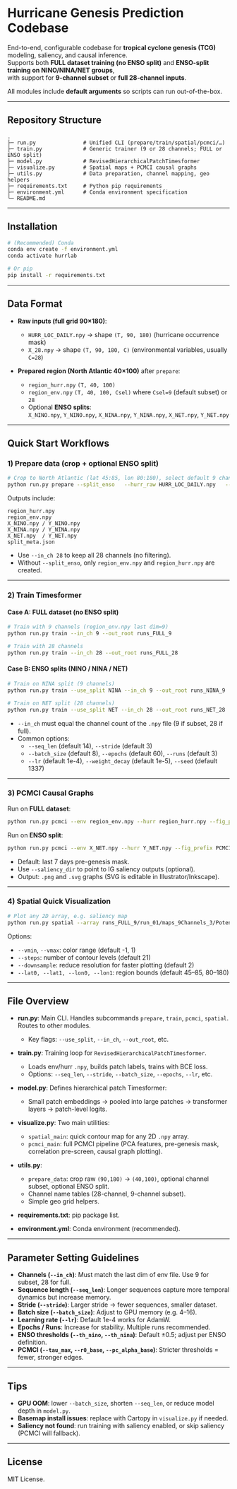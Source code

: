 # Hurricane Genesis Prediction Codebase

End-to-end, configurable codebase for **tropical cyclone genesis (TCG)** modeling, saliency, and causal inference.  
Supports both **FULL dataset training (no ENSO split)** and **ENSO-split training on NINO/NINA/NET groups**,  
with support for **9-channel subset** or **full 28-channel inputs**.

All modules include **default arguments** so scripts can run out-of-the-box.

---

## Repository Structure

```
.
├─ run.py               # Unified CLI (prepare/train/spatial/pcmci/…)
├─ train.py             # Generic trainer (9 or 28 channels; FULL or ENSO split)
├─ model.py             # RevisedHierarchicalPatchTimesformer
├─ visualize.py         # Spatial maps + PCMCI causal graphs
├─ utils.py             # Data preparation, channel mapping, geo helpers
├─ requirements.txt     # Python pip requirements
├─ environment.yml      # Conda environment specification
└─ README.md
```

---

## Installation

```bash
# (Recommended) Conda
conda env create -f environment.yml
conda activate hurrlab

# Or pip
pip install -r requirements.txt
```

---

## Data Format

- **Raw inputs (full grid 90×180)**:
  - `HURR_LOC_DAILY.npy` → shape `(T, 90, 180)` (hurricane occurrence mask)
  - `X_28.npy`           → shape `(T, 90, 180, C)` (environmental variables, usually `C=28`)

- **Prepared region (North Atlantic 40×100)** after `prepare`:
  - `region_hurr.npy` `(T, 40, 100)`
  - `region_env.npy`  `(T, 40, 100, Csel)` where `Csel=9` (default subset) or `28`
  - Optional **ENSO splits**:  
    `X_NINO.npy`, `Y_NINO.npy`, `X_NINA.npy`, `Y_NINA.npy`, `X_NET.npy`, `Y_NET.npy`

---

## Quick Start Workflows

### 1) Prepare data (crop + optional ENSO split)

```bash
# Crop to North Atlantic (lat 45:85, lon 80:180), select default 9 channels, also export ENSO splits
python run.py prepare --split_enso   --hurr_raw HURR_LOC_DAILY.npy   --env_raw  X_28.npy   --out_dir  .   --in_ch 9   --th_nino 0.5 --th_nina -0.5
```

Outputs include:
```
region_hurr.npy
region_env.npy
X_NINO.npy / Y_NINO.npy
X_NINA.npy / Y_NINA.npy
X_NET.npy  / Y_NET.npy
split_meta.json
```

- Use `--in_ch 28` to keep all 28 channels (no filtering).  
- Without `--split_enso`, only `region_env.npy` and `region_hurr.npy` are created.

---

### 2) Train Timesformer

#### Case A: FULL dataset (no ENSO split)

```bash
# Train with 9 channels (region_env.npy last dim=9)
python run.py train --in_ch 9 --out_root runs_FULL_9

# Train with 28 channels
python run.py train --in_ch 28 --out_root runs_FULL_28
```

#### Case B: ENSO splits (NINO / NINA / NET)

```bash
# Train on NINA split (9 channels)
python run.py train --use_split NINA --in_ch 9 --out_root runs_NINA_9

# Train on NET split (28 channels)
python run.py train --use_split NET --in_ch 28 --out_root runs_NET_28
```

- `--in_ch` must equal the channel count of the `.npy` file (9 if subset, 28 if full).  
- Common options:  
  - `--seq_len` (default 14), `--stride` (default 3)  
  - `--batch_size` (default 8), `--epochs` (default 60), `--runs` (default 3)  
  - `--lr` (default 1e-4), `--weight_decay` (default 1e-5), `--seed` (default 1337)

---

### 3) PCMCI Causal Graphs

Run on **FULL dataset**:

```bash
python run.py pcmci --env region_env.npy --hurr region_hurr.npy --fig_prefix PCMCI_FULL
```

Run on **ENSO split**:

```bash
python run.py pcmci --env X_NET.npy --hurr Y_NET.npy --fig_prefix PCMCI_NET
```

- Default: last 7 days pre-genesis mask.  
- Use `--saliency_dir` to point to IG saliency outputs (optional).  
- Output: `.png` and `.svg` graphs (SVG is editable in Illustrator/Inkscape).

---

### 4) Spatial Quick Visualization

```bash
# Plot any 2D array, e.g. saliency map
python run.py spatial --array runs_FULL_9/run_01/maps_9Channels_3/Potential_Intensity/global_saliency.npy   --title "Saliency PI" --out saliency_PI.png
```

Options:  
- `--vmin`, `--vmax`: color range (default -1, 1)  
- `--steps`: number of contour levels (default 21)  
- `--downsample`: reduce resolution for faster plotting (default 2)  
- `--lat0, --lat1, --lon0, --lon1`: region bounds (default 45–85, 80–180)  

---

## File Overview

- **run.py**: Main CLI. Handles subcommands `prepare`, `train`, `pcmci`, `spatial`. Routes to other modules.  
  - Key flags: `--use_split`, `--in_ch`, `--out_root`, etc.

- **train.py**: Training loop for `RevisedHierarchicalPatchTimesformer`.  
  - Loads env/hurr `.npy`, builds patch labels, trains with BCE loss.  
  - Options: `--seq_len`, `--stride`, `--batch_size`, `--epochs`, `--lr`, etc.

- **model.py**: Defines hierarchical patch Timesformer:  
  - Small patch embeddings → pooled into large patches → transformer layers → patch-level logits.

- **visualize.py**: Two main utilities:  
  - `spatial_main`: quick contour map for any 2D `.npy` array.  
  - `pcmci_main`: full PCMCI pipeline (PCA features, pre-genesis mask, correlation pre-screen, causal graph plotting).

- **utils.py**:  
  - `prepare_data`: crop raw `(90,180)` → `(40,100)`, optional channel subset, optional ENSO split.  
  - Channel name tables (28-channel, 9-channel subset).  
  - Simple geo grid helpers.

- **requirements.txt**: pip package list.  
- **environment.yml**: Conda environment (recommended).

---

## Parameter Setting Guidelines

- **Channels (`--in_ch`)**: Must match the last dim of env file. Use 9 for subset, 28 for full.  
- **Sequence length (`--seq_len`)**: Longer sequences capture more temporal dynamics but increase memory.  
- **Stride (`--stride`)**: Larger stride → fewer sequences, smaller dataset.  
- **Batch size (`--batch_size`)**: Adjust to GPU memory (e.g. 4–16).  
- **Learning rate (`--lr`)**: Default 1e-4 works for AdamW.  
- **Epochs / Runs**: Increase for stability. Multiple runs recommended.  
- **ENSO thresholds (`--th_nino`, `--th_nina`)**: Default ±0.5; adjust per ENSO definition.  
- **PCMCI (`--tau_max`, `--r0_base`, `--pc_alpha_base`)**: Stricter thresholds = fewer, stronger edges.

---

## Tips

- **GPU OOM**: lower `--batch_size`, shorten `--seq_len`, or reduce model depth in `model.py`.  
- **Basemap install issues**: replace with Cartopy in `visualize.py` if needed.  
- **Saliency not found**: run training with saliency enabled, or skip saliency (PCMCI will fallback).

---

## License

MIT License.
